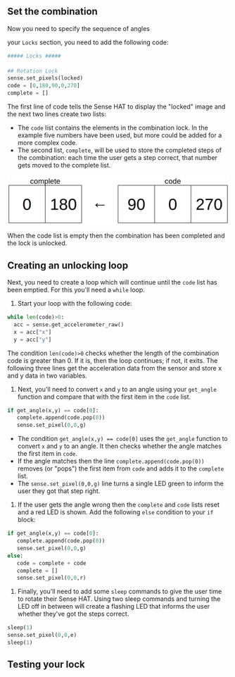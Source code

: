 ## Set the combination

Now you need to specify the sequence of angles 


 your `Locks` section, you need to add the following code:

```python
##### Locks #####

## Rotation Lock
sense.set_pixels(locked)
code = [0,180,90,0,270]
complete = []
```

The first line of code tells the Sense HAT to display the "locked" image and the next two lines create two lists:

- The `code` list contains the elements in the combination lock. In the example five numbers have been used, but more could be added for a more complex code.
- The second list, `complete`, will be used to store the completed steps of the combination: each time the user gets a step correct, that number gets moved to the complete list.

![Item moving](images/list-move.png)

When the code list is empty then the combination has been completed and the lock is unlocked.

## Creating an unlocking loop

Next, you need to create a loop which will continue until the `code` list has been emptied. For this you'll need a `while` loop.

1. Start your loop with the following code:

```python
while len(code)>0:
  acc = sense.get_accelerometer_raw()
  x = acc["x"]
  y = acc["y"]
```

The condition `len(code)>0` checks whether the length of the combination code is greater than 0. If it is, then the loop continues; if not, it exits.
The following three lines get the acceleration data from the sensor and store x and y data in two variables.

1. Next, you'll need to convert `x` and `y` to an angle using your `get_angle` function and compare that with the first item in the `code` list.

```python
if get_angle(x,y) == code[0]:
   complete.append(code.pop(0))
   sense.set_pixel(0,0,g)
```

- The condition `get_angle(x,y) == code[0]` uses the `get_angle` function to convert `x` and `y` to an angle. It then checks whether the angle matches the first item in `code`.
- If the angle matches then the line `complete.append(code.pop(0))` removes (or "pops") the first item from `code` and adds it to the `complete` list.
- The `sense.set_pixel(0,0,g)` line turns a single LED green to inform the user they got that step right.

1. If the user gets the angle wrong then the `complete` and `code` lists reset and a red LED is shown. Add the following `else` condition to your `if` block:

```python
if get_angle(x,y) == code[0]:
   complete.append(code.pop(0))
   sense.set_pixel(0,0,g)
else:
   code = complete + code
   complete = []
   sense.set_pixel(0,0,r)
```

1. Finally, you'll need to add some `sleep` commands to give the user time to rotate their Sense HAT. Using two sleep commands and turning the LED off in between will create a flashing LED that informs the user whether they've got the steps correct.

```python
sleep(1)
sense.set_pixel(0,0,e)
sleep(1)
```


## Testing your lock
